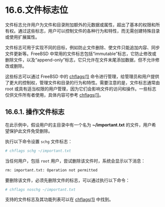 # 16.6.文件标志位

文件标志允许用户为文件和目录附加额外的元数据或属性，超出了基本的权限和所有权。通过这些标志，用户可以控制文件的各种行为和特性，而无需创建特殊目录或使用扩展属性。

文件标志可用于实现不同的目标，例如防止文件删除、使文件只能追加内容、同步文件更新等。FreeBSD 中常用的文件标志包括“immutable”标志，它防止修改或删除文件，以及“append-only”标志，它只允许在文件末尾添加数据，但不允许修改或删除。

这些标志可以通过 FreeBSD 中的 [chflags(1)](https://man.freebsd.org/cgi/man.cgi?query=chflags&sektion=1&format=html) 命令进行管理，给管理员和用户提供了更大的控制权，管理文件和目录的行为和特性。需要注意的是，文件标志通常由 root 或具有适当权限的用户管理，因为它们会影响文件的访问和操作。一些标志仅供文件所有者使用，具体内容可参考 [chflags(1)](https://man.freebsd.org/cgi/man.cgi?query=chflags&sektion=1&format=html)。

## 16.6.1. 操作文件标志

在此示例中，假设用户的主目录中有一个名为 **~/important.txt** 的文件，用户希望保护此文件免受删除。

执行以下命令设置 `schg` 文件标志：

```sh
# chflags schg ~/important.txt
```

当任何用户，包括 `root` 用户，尝试删除该文件时，系统会显示以下消息：

```sh
rm: important.txt: Operation not permitted
```

要删除该文件，必须先删除文件的标志，可以通过执行以下命令：

```sh
# chflags noschg ~/important.txt
```

支持的文件标志及其功能列表可以在 [chflags(1)](https://man.freebsd.org/cgi/man.cgi?query=chflags&sektion=1&format=html) 中找到。
